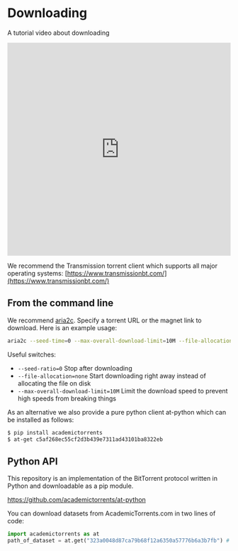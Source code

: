 # Downloading

A tutorial video about downloading

<iframe src="https://www.youtube.com/embed/mgONKmc52iI" style="max-width:100%"  width="640" height="480" frameborder=0 allowfullscreen></iframe>


We recommend the Transmission torrent client which supports all major operating systems: [https://www.transmissionbt.com/](https://www.transmissionbt.com/)


## From the command line


We recommend [aria2c](https://aria2.github.io/). Specify a torrent URL or the magnet link to download. Here is an example usage:

```bash
aria2c --seed-time=0 --max-overall-download-limit=10M --file-allocation=none https://academictorrents.com/download/c5af268ec55cf2d3b439e7311ad43101ba8322eb.torrent
```

Useful switches:

- `--seed-ratio=0` Stop after downloading
- `--file-allocation=none` Start downloading right away instead of allocating the file on disk
- `--max-overall-download-limit=10M` Limit the download speed to prevent high speeds from breaking things



As an alternative we also provide a pure python client at-python which can be installed as follows:

```bash
$ pip install academictorrents
$ at-get c5af268ec55cf2d3b439e7311ad43101ba8322eb
```


## Python API

This repository is an implementation of the BitTorrent protocol written in Python and downloadable as a pip module.

https://github.com/academictorrents/at-python

You can download datasets from AcademicTorrents.com in two lines of code:

```python
import academictorrents as at
path_of_dataset = at.get("323a0048d87ca79b68f12a6350a57776b6a3b7fb") # Download mnist dataset
```
